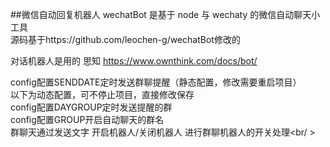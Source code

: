 ##微信自动回复机器人
wechatBot 是基于 node 与 wechaty 的微信自动聊天小工具<br/>
源码基于https://github.com/leochen-g/wechatBot修改的<br/>

对话机器人是用的 思知 https://www.ownthink.com/docs/bot/

config配置SENDDATE定时发送群聊提醒（静态配置，修改需要重启项目）<br/>
以下为动态配置，可不停止项目，直接修改保存<br/>
config配置DAYGROUP定时发送提醒的群<br/>
config配置GROUP开启自动聊天的群名<br/>
群聊天通过发送文字 开启机器人/关闭机器人 进行群聊机器人的开关处理<br/ >




